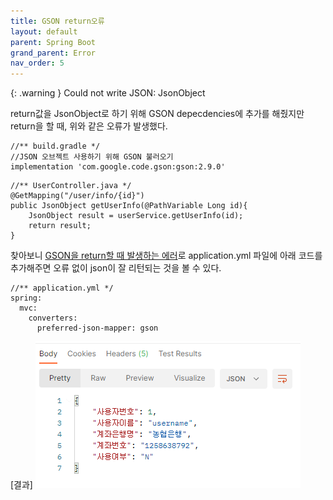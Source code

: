 ```yaml
---
title: GSON return오류
layout: default
parent: Spring Boot
grand_parent: Error
nav_order: 5
---
```


{: .warning }
Could not write JSON: JsonObject


return값을 JsonObject로 하기 위해 GSON depecdencies에 추가를 해줬지만 return을 할 때, 위와 같은 오류가 발생했다.

```
//** build.gradle */
//JSON 오브젝트 사용하기 위해 GSON 불러오기
implementation 'com.google.code.gson:gson:2.9.0'
```

```
//** UserController.java */
@GetMapping("/user/info/{id}")
public JsonObject getUserInfo(@PathVariable Long id){
    JsonObject result = userService.getUserInfo(id);
    return result;
}
```

찾아보니 [GSON을 return할 때 발생하는 에러]로 application.yml 파일에 아래 코드를 추가해주면 오류 없이 json이 잘 리턴되는 것을 볼 수 있다.


```
//** application.yml */
spring:
  mvc:
    converters:
      preferred-json-mapper: gson
```

[결과]
![gson-error](/assets/images/gson-error.png)

[GSON을 return할 때 발생하는 에러]: https://m.blog.naver.com/spring1a/221781696854 "GSON return에러"
